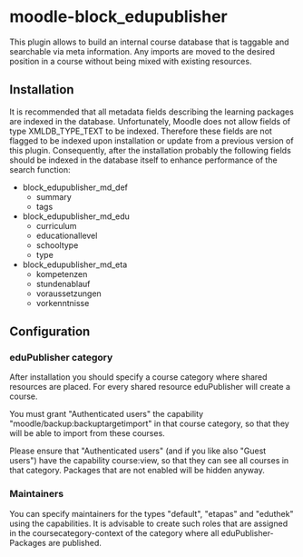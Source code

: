 # moodle-block_edupublisher
This plugin allows to build an internal course database that is taggable and searchable via meta information. Any imports are moved to the desired position in a course without being mixed with existing resources.

## Installation

It is recommended that all metadata fields describing the learning packages are indexed in the database. Unfortunately, Moodle does not allow fields of type XMLDB_TYPE_TEXT to be indexed. Therefore these fields are not flagged to be indexed upon installation or update from a previous version of this plugin. Consequently, after the installation probably the following fields should be indexed in the database itself to enhance performance of the search function:

- block_edupublisher_md_def
  - summary
  - tags
- block_edupublisher_md_edu
  - curriculum
  - educationallevel
  - schooltype
  - type
- block_edupublisher_md_eta
  - kompetenzen
  - stundenablauf
  - voraussetzungen
  - vorkenntnisse

## Configuration

### eduPublisher category

After installation you should specify a course category where shared resources are placed. For every shared resource eduPublisher will create a course.

You must grant "Authenticated users" the capability "moodle/backup:backuptargetimport" in that course category, so that they will be able to import from these courses.

Please ensure that "Authenticated users" (and if you like also "Guest users") have the capability course:view, so that they can see all courses in that category. Packages that are not enabled will be hidden anyway.

### Maintainers

You can specify maintainers for the types "default", "etapas" and "eduthek" using the capabilities. It is advisable to create such roles that are assigned in the coursecategory-context of the category where all eduPublisher-Packages are published.

